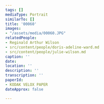 ```yaml
---
tags: []
mediaType: Portrait
similarTo: []
title: '00060'
images:
- "/assets/media/00060.JPG"
relatedPeople:
- Reginald Arthur Wilson
- src/content/people/doris-adeline-ward.md
- src/content/people/julie-wilson.md
caption: ''
date: 
location: ''
description: ''
transcription: ''
paperId:
- KODAK VELOX PAPER
dateApprox: false

---
```

